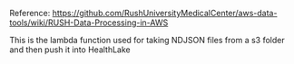 Reference: https://github.com/RushUniversityMedicalCenter/aws-data-tools/wiki/RUSH-Data-Processing-in-AWS

This is the lambda function used for taking NDJSON files from a s3 folder and then push it into HealthLake
